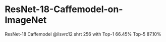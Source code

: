 # ResNet-18-Caffemodel-on-ImageNet
ResNet-18 Caffemodel @ilsvrc12 shrt 256 with Top-1 66.45% Top-5 87.10%
